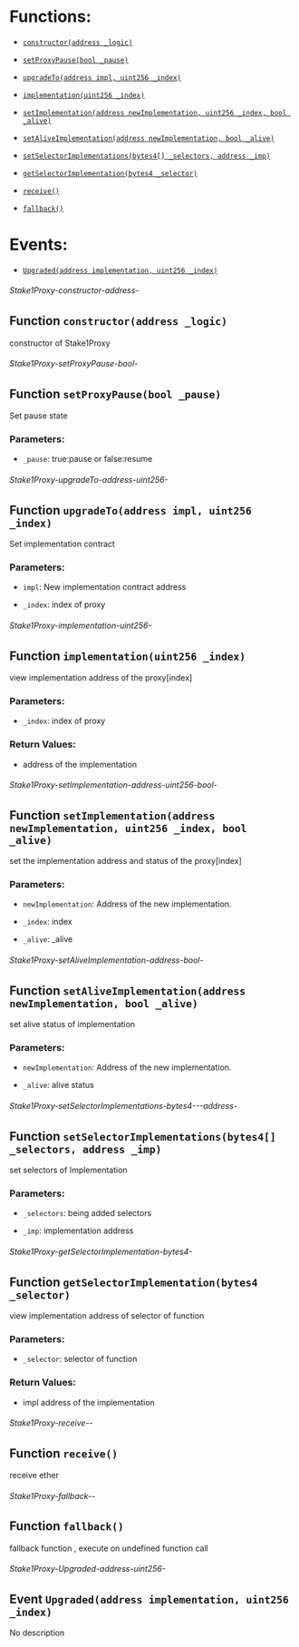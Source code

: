 # Functions:

- [`constructor(address _logic)`](#Stake1Proxy-constructor-address-)

- [`setProxyPause(bool _pause)`](#Stake1Proxy-setProxyPause-bool-)

- [`upgradeTo(address impl, uint256 _index)`](#Stake1Proxy-upgradeTo-address-uint256-)

- [`implementation(uint256 _index)`](#Stake1Proxy-implementation-uint256-)

- [`setImplementation(address newImplementation, uint256 _index, bool _alive)`](#Stake1Proxy-setImplementation-address-uint256-bool-)

- [`setAliveImplementation(address newImplementation, bool _alive)`](#Stake1Proxy-setAliveImplementation-address-bool-)

- [`setSelectorImplementations(bytes4[] _selectors, address _imp)`](#Stake1Proxy-setSelectorImplementations-bytes4---address-)

- [`getSelectorImplementation(bytes4 _selector)`](#Stake1Proxy-getSelectorImplementation-bytes4-)

- [`receive()`](#Stake1Proxy-receive--)

- [`fallback()`](#Stake1Proxy-fallback--)

# Events:

- [`Upgraded(address implementation, uint256 _index)`](#Stake1Proxy-Upgraded-address-uint256-)

###### Stake1Proxy-constructor-address-

## Function `constructor(address _logic)`

constructor of Stake1Proxy

###### Stake1Proxy-setProxyPause-bool-

## Function `setProxyPause(bool _pause)`

Set pause state

### Parameters:

- `_pause`: true:pause or false:resume

###### Stake1Proxy-upgradeTo-address-uint256-

## Function `upgradeTo(address impl, uint256 _index)`

Set implementation contract

### Parameters:

- `impl`: New implementation contract address

- `_index`: index of proxy

###### Stake1Proxy-implementation-uint256-

## Function `implementation(uint256 _index)`

view implementation address of the proxy[index]

### Parameters:

- `_index`: index of proxy

### Return Values:

- address of the implementation

###### Stake1Proxy-setImplementation-address-uint256-bool-

## Function `setImplementation(address newImplementation, uint256 _index, bool _alive)`

set the implementation address and status of the proxy[index]

### Parameters:

- `newImplementation`: Address of the new implementation.

- `_index`: index

- `_alive`: _alive

###### Stake1Proxy-setAliveImplementation-address-bool-

## Function `setAliveImplementation(address newImplementation, bool _alive)`

set alive status of implementation

### Parameters:

- `newImplementation`: Address of the new implementation.

- `_alive`: alive status

###### Stake1Proxy-setSelectorImplementations-bytes4---address-

## Function `setSelectorImplementations(bytes4[] _selectors, address _imp)`

set selectors of Implementation

### Parameters:

- `_selectors`: being added selectors

- `_imp`: implementation address

###### Stake1Proxy-getSelectorImplementation-bytes4-

## Function `getSelectorImplementation(bytes4 _selector)`

view implementation address of selector of function

### Parameters:

- `_selector`: selector of function

### Return Values:

- impl address of the implementation

###### Stake1Proxy-receive--

## Function `receive()`

receive ether

###### Stake1Proxy-fallback--

## Function `fallback()`

fallback function , execute on undefined function call

###### Stake1Proxy-Upgraded-address-uint256-

## Event `Upgraded(address implementation, uint256 _index)`

No description
